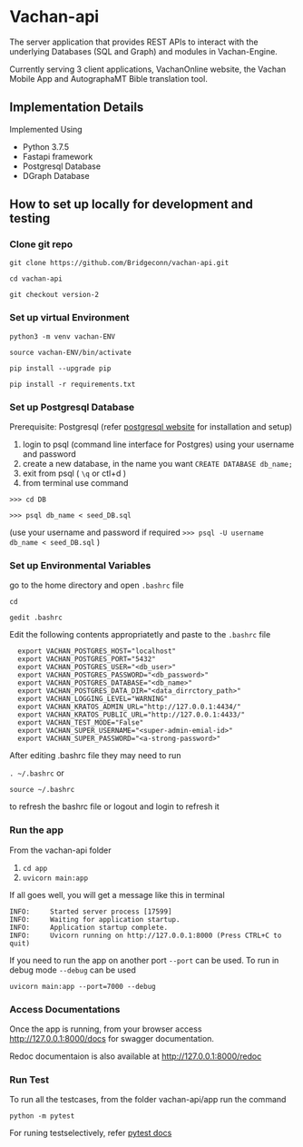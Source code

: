# Vachan-api

The server application that provides REST APIs to interact with the underlying Databases (SQL and Graph) and modules in Vachan-Engine.

Currently serving 3 client applications, VachanOnline website, the Vachan Mobile App and AutographaMT Bible translation tool.

## Implementation Details

Implemented Using
- Python 3.7.5
- Fastapi framework
- Postgresql Database
- DGraph Database

## How to set up locally for development and testing

### Clone git repo

```git clone https://github.com/Bridgeconn/vachan-api.git```

```cd vachan-api```

```git checkout version-2```


### Set up virtual Environment

```python3 -m venv vachan-ENV```

```source vachan-ENV/bin/activate```

```pip install --upgrade pip```

```pip install -r requirements.txt``` 

### Set up Postgresql Database

Prerequisite: Postgresql (refer [postgresql website](https://www.postgresql.org/download/linux/ubuntu/) for installation and setup)

1. login to psql (command line interface for Postgres) using your username and password
2. create a new database, in the name you want
  `CREATE DATABASE db_name;`
3. exit from psql ( `\q` or ctl+d )
4. from terminal use command 
  
  `>>> cd DB`
  
  `>>> psql db_name < seed_DB.sql`

  (use your username and password if required
  `>>> psql -U username db_name < seed_DB.sql` )
  
### Set up Environmental Variables

go to the home directory and open `.bashrc` file

```cd ```

```gedit .bashrc```

Edit the following contents appropriatetly and paste to the `.bashrc` file
```
  export VACHAN_POSTGRES_HOST="localhost"
  export VACHAN_POSTGRES_PORT="5432"
  export VACHAN_POSTGRES_USER="<db_user>"
  export VACHAN_POSTGRES_PASSWORD="<db_password>"
  export VACHAN_POSTGRES_DATABASE="<db_name>"
  export VACHAN_POSTGRES_DATA_DIR="<data_dirrctory_path>"
  export VACHAN_LOGGING_LEVEL="WARNING"
  export VACHAN_KRATOS_ADMIN_URL="http://127.0.0.1:4434/"
  export VACHAN_KRATOS_PUBLIC_URL="http://127.0.0.1:4433/"
  export VACHAN_TEST_MODE="False"
  export VACHAN_SUPER_USERNAME="<super-admin-emial-id>"
  export VACHAN_SUPER_PASSWORD="<a-strong-password>"
```
After editing .bashrc file they may need to run

`. ~/.bashrc` or 

`source ~/.bashrc`

to refresh the bashrc file or logout and login to refresh it

### Run the app

From the vachan-api folder
1. `cd app`
2. `uvicorn main:app`

If all goes well, you will get a message like this in terminal
```
INFO:     Started server process [17599]
INFO:     Waiting for application startup.
INFO:     Application startup complete.
INFO:     Uvicorn running on http://127.0.0.1:8000 (Press CTRL+C to quit)
```

If you need to run the app on another port `--port` can be used. To run in debug mode `--debug` can be used

```uvicorn main:app --port=7000 --debug```

### Access Documentations

Once the app is running, from your browser access http://127.0.0.1:8000/docs for swagger documentation.

Redoc documentaion is also available at http://127.0.0.1:8000/redoc

### Run Test

To run all the testcases, from the folder vachan-api/app run the command

```python -m pytest```

For runing testselectively, refer [pytest docs](https://docs.pytest.org/en/stable/usage.html#specifying-tests-selecting-tests)
